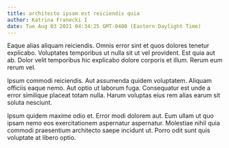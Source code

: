 ```yaml
---
title: architecto ipsam est reiciendis quia
author: Katrina Franecki I
date: Tue Aug 03 2021 04:34:25 GMT-0400 (Eastern Daylight Time)
---
```

Eaque alias aliquam reiciendis. Omnis error sint et quos dolores tenetur explicabo. Voluptates temporibus ut nulla sit ut vel provident. Est quia aut ab. Dolor velit temporibus hic explicabo dolore corporis et illum. Rerum eum rerum vel.

 Ipsum commodi reiciendis. Aut assumenda quidem voluptatem. Aliquam officiis eaque nemo. Aut optio ut laborum fuga. Consequatur est unde a error similique placeat totam nulla. Harum voluptas eius rem alias earum sit soluta nesciunt.

 Ipsum quidem maxime odio et. Error modi dolorem aut. Eum ullam ut quo ipsam nemo eos exercitationem aspernatur aspernatur. Molestiae nihil quia commodi praesentium architecto saepe incidunt ut. Porro odit sunt quis voluptate at libero optio.